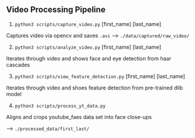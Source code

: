 ## Video Processing Pipeline ##

1. `python3 scripts/capture_video.py` [first_name] [last_name]

Captures video via opencv and saves `.avi` --> `./data/captured/raw_video/`

2. `python3 scripts/analyze_video.py` [first_name] [last_name]

Iterates through video and shows face and eye detection from haar cascades

3. `python3 scripts/view_feature_detection.py` [first_name] [last_name]

Iterates through video and shoes feature detection from pre-trained dlib model

4. `python3 scripts/process_yt_data.py`

Aligns and crops youtube_faes data set into face close-ups

--> `./processed_data/first_last/`
